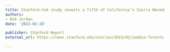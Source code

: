 ```yaml
---
title: Stanford-led study reveals a fifth of California’s Sierra Nevada conifer forests are stranded in habitats that have grown too warm for them.
authors:
- Rob Jordan
date: '2023-02-28'

publisher: Stanford Report
external_url: https://news.stanford.edu/stories/2023/02/zombie-forests

---
```

